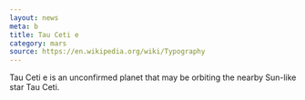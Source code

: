 ```yaml
---
layout: news
meta: b
title: Tau Ceti e
category: mars
source: https://en.wikipedia.org/wiki/Typography
---
```


Tau Ceti e is an unconfirmed planet that may be orbiting the nearby Sun-like star Tau Ceti.
